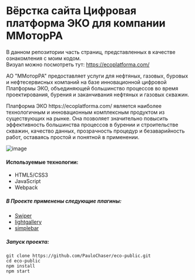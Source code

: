 # Вёрстка сайта Цифровая платформа ЭКО для компании ММоторРА

В данном репозитории часть страниц, представленных в качестве ознакомления с моим кодом. <br>
Визуал можно посмотреть тут: https://ecoplatforma.com/  <br>

<p>
АО "ММоторРА" предоставляет услуги для нефтяных, газовых, буровых и нефтесервисных компаний 
на базе инновационной цифровой Платформы ЭКО, объединяющей большинство процессов во время проектирования, 
бурения и заканчивания нефтяных и газовых скважин.  
</p>
<p>
Платформа ЭКО https://ecoplatforma.com/ является наиболее технологичным и 
инновационным комплексным продуктом из существующих на рынке.  
Она позволяет значительно повысить эффективность большинства процессов 
в бурении и строительстве скважин, качество данных, прозрачность процедур
и безаварийность работ, оставаясь простой и понятной в применении.  
</p>

![image](https://github.com/PauloChaser/eco-public/blob/master/eco.gif)

#### Используемые технологии:

+ HTML5/СSS3
+ JavaScript
+ Webpack

##### В Проекте применены следующие плагины:

+ [Swiper](https://www.npmjs.com/package/swiper)
+ [lightgallery](https://www.npmjs.com/package/lightgallery)
+ [simplebar](https://www.npmjs.com/package/simplebar)

##### Запуск проекта:

```
git clone https://github.com/PauloChaser/eco-public.git
cd eco-public
npm install
npm start
```

